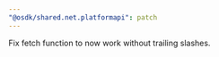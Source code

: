 ```yaml
---
"@osdk/shared.net.platformapi": patch
---
```


Fix fetch function to now work without trailing slashes.
